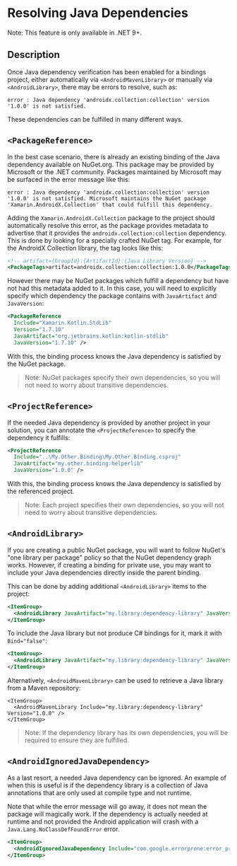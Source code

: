 # Resolving Java Dependencies

Note: This feature is only available in .NET 9+.

## Description

Once Java dependency verification has been enabled for a bindings project, either automatically via `<AndroidMavenLibrary>` or manually via `<AndroidLibrary>`, there may be errors to resolve, such as:

```
error : Java dependency 'androidx.collection:collection' version '1.0.0' is not satisfied.
```

These dependencies can be fulfilled in many different ways.

## `<PackageReference>`

In the best case scenario, there is already an existing binding of the Java dependency available on NuGet.org. This package may be provided by Microsoft or the .NET community. Packages maintained by Microsoft may be surfaced in the error message like this:

```
error : Java dependency 'androidx.collection:collection' version '1.0.0' is not satisfied. Microsoft maintains the NuGet package 'Xamarin.AndroidX.Collection' that could fulfill this dependency.
```

Adding the `Xamarin.AndroidX.Collection` package to the project should automatically resolve this error, as the package provides metadata to advertise that it provides the `androidx.collection:collection` dependency. This is done by looking for a specially crafted NuGet tag.  For example, for the AndroidX Collection library, the tag looks like this:

```xml
<!-- artifact={GroupId}:{ArtifactId}:{Java Library Version} -->
<PackageTags>artifact=androidx.collection:collection:1.0.0</PackageTags>
```

However there may be NuGet packages which fulfill a dependency but have not had this metadata added to it.  In this case, you will need to explicitly specify which dependency the package contains with `JavaArtifact` and `JavaVersion`:

```xml
<PackageReference 
  Include="Xamarin.Kotlin.StdLib" 
  Version="1.7.10" 
  JavaArtifact="org.jetbrains.kotlin:kotlin-stdlib" 
  JavaVersion="1.7.10" />
```

With this, the binding process knows the Java dependency is satisfied by the NuGet package.

> Note: NuGet packages specify their own dependencies, so you will not need to worry about transitive dependencies.

## `<ProjectReference>`

If the needed Java dependency is provided by another project in your solution, you can annotate the `<ProjectReference>` to specify the dependency it fulfills:

```xml
<ProjectReference 
  Include="..\My.Other.Binding\My.Other.Binding.csproj" 
  JavaArtifact="my.other.binding:helperlib" 
  JavaVersion="1.0.0" />
```

With this, the binding process knows the Java dependency is satisfied by the referenced project.

> Note: Each project specifies their own dependencies, so you will not need to worry about transitive dependencies.

## `<AndroidLibrary>`

If you are creating a public NuGet package, you will want to follow NuGet's "one library per package" policy so that the NuGet dependency graph works.  However, if creating a binding for private use, you may want to include your Java dependencies directly inside the parent binding.

This can be done by adding additional `<AndroidLibrary>` items to the project:

```xml
<ItemGroup>
  <AndroidLibrary JavaArtifact="my.library:dependency-library" JavaVersion="1.0.0" />
</ItemGroup>
```

To include the Java library but not produce C# bindings for it, mark it with `Bind="false"`:

```xml
<ItemGroup>
  <AndroidLibrary JavaArtifact="my.library:dependency-library" JavaVersion="1.0.0" Bind="false" />
</ItemGroup>
```

Alternatively, `<AndroidMavenLibrary>` can be used to retrieve a Java library from a Maven repository:

```
<ItemGroup>
  <AndroidMavenLibrary Include="my.library:dependency-library" Version="1.0.0" />
</ItemGroup>
```

> Note: If the dependency library has its own dependencies, you will be required to ensure they are fulfilled.

## `<AndroidIgnoredJavaDependency>`

As a last resort, a needed Java dependency can be ignored. An example of when this is useful is if the dependency library is a collection of Java annotations that are only used at compile type and not runtime.

Note that while the error message will go away, it does not mean the package will magically work. If the dependency is actually needed at runtime and not provided the Android application will crash with a `Java.Lang.NoClassDefFoundError` error.

```xml
<ItemGroup>
  <AndroidIgnoredJavaDependency Include="com.google.errorprone:error_prone_annotations" Version="2.15.0" />
</ItemGroup>
```